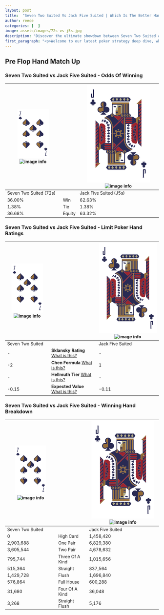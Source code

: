 ```yaml
---
layout: post
title:  "Seven Two Suited Vs Jack Five Suited | Which Is The Better Hand In Poker? A Complete Guide"
author: reece
categories: [  ]
image: assets/images/72s-vs-j5s.jpg
description: "Discover the ultimate showdown between Seven Two Suited and Jack Five Suited in poker! Uncover the odds, strategies, and scenarios where one hand triumphs over the other. Get ready to up your poker game with this thrilling analysis."
first_paragraph: "<p>Welcome to our latest poker strategy deep dive, where we're pitting two distinct hands against each other in a high-stakes showdown: Seven Two Suited vs Jack Five Suited.</p><p>In the dynamic world of poker, every decision counts, and knowing which hand holds the upper hand is key to your success at the table.</p><p>In this article, we'll dissect these two hands, explore the scenarios where one dominates the other, and equip you with the knowledge to make strategic choices that can tip the odds in your favor.</p><p>Get ready to unravel the intriguing dynamics of these poker hands and elevate your game to new heights.</p>"
---
```




[comment]: # (sp0)

## Pre Flop Hand Match Up

<div class="table hand-ratings" markdown="1"> 



### Seven Two Suited vs Jack Five Suited - Odds Of Winning


    
| ![image info](assets/images/hand1/7.png) ![image info](assets/images/hand1/2s.png) |  | ![image info](assets/images/hand2/J.png) ![image info](assets/images/hand2/5s.png) |
| -------- | -------- | -------- |
| Seven Two Suited (72s) |  | Jack Five Suited (J5s) |
| 36.00% | Win | 62.63% |
| 1.38% | Tie | 1.38% |
| 36.68% | Equity | 63.32% |




[comment]: # (sp1)



### Seven Two Suited vs Jack Five Suited - Limit Poker Hand Ratings


    
| ![image info](assets/images/hand1/7.png) ![image info](assets/images/hand1/2s.png) |  | ![image info](assets/images/hand2/J.png) ![image info](assets/images/hand2/5s.png) |
| -------- | -------- | -------- |
| Seven Two Suited |  | Jack Five Suited |
| - | **Sklansky Rating** [What is this?](/sklansky-rating-explained) | - |
| -2 | **Chen Formula** [What is this?](/chen-formula-explained) | 1 |
| - | **Hellmuth Tier** [What is this?](/Hellmuth-tier-explained) | - |
| -0.15 | **Expected Value** [What is this?](/expected-value-explained) | -0.11 |




[comment]: # (sp2)



### Seven Two Suited vs Jack Five Suited - Winning Hand Breakdown


    
| ![image info](assets/images/hand1/7.png) ![image info](assets/images/hand1/2s.png) |  | ![image info](assets/images/hand2/J.png) ![image info](assets/images/hand2/5s.png) |
| -------- | -------- | -------- |
| Seven Two Suited |  | Jack Five Suited |
| 0 | High Card | 1,458,420 |
| 2,903,688 | One Pair | 6,829,380 |
| 3,605,544 | Two Pair | 4,678,632 |
| 795,744 | Three Of A Kind | 1,015,656 |
| 515,364 | Straight | 837,564 |
| 1,429,728 | Flush | 1,696,840 |
| 576,864 | Full House | 600,288 |
| 31,680 | Four Of A Kind | 36,048 |
| 3,268 | Straight Flush | 5,176 |




[comment]: # (sp3)



</div>

[comment]: # (sp4)



[comment]: # (sp5)

